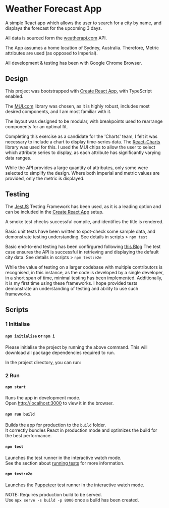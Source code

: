 # Weather Forecast App

A simple React app which allows the user to search for a city by name, and displays the forecast for the upcoming 3 days. 

All data is sourced form the [weatherapi.com](www.weatherapi.com) API.

The App assumes a home location of Sydney, Australia. Therefore, Metric attributes are used (as opposed to Imperial).

All development & testing has been with Google Chrome Browser.

## Design

This project was bootstrapped with [Create React App](https://github.com/facebook/create-react-app), with TypeScript enabled.

The [MUI.com](https://mui.com/) library was chosen, as it is highly robust, includes most desired components, and I am most familiar with it.

The layout was designed to be modular, with breakpoints used to rearrange components for an optimal fit.

Completing this exercise as a candidate for the 'Charts' team, I felt it was necessary to include a chart to display time-series data.
The [React-Charts](https://react-charts.tanstack.com/) library was used for this.
I used the MUI chips to allow the user to select which attribute series to display, as each attribute has significantly varying data ranges.

While the API provides a large quantity of attributes, only some were selected to simplify the design. Where both imperial and metric values are provided, only the metric is displayed.

## Testing

The [JestJS](https://jestjs.io/) Testing Framework has been used, as it is a leading option and can be included in the [Create React App](https://github.com/facebook/create-react-app) setup.

A smoke test checks successful compile, and identifies the title is rendered.

Basic unit tests have been written to spot-check some sample data, and demonstrate testing understanding. See details in scripts > `npm test`

Basic end-to-end testing has been confirgured following [this Blog](https://blog.logrocket.com/react-end-to-end-testing-jest-puppeteer/#whatispuppeteer)
The test case ensures the API is successful in retrieving and displaying the default city data. See details in scripts > `npm test:e2e`

While the value of testing on a larger codebase with multiple contributors is recognised, in this instance, as the code is developed by a single developer, in a short span of time, minimal testing has been implemented.
Additionally, it is my first time using these frameworks. I hope provided tests demonstrate an understanding of testing and ability to use such frameworks.


## Scripts

### 1 Initialise
#### `npm initialise` or `npm i`

Please initialise the project by running the above command.
This will download all package dependencies required to run.

In the project directory, you can run:

### 2 Run
#### `npm start`

Runs the app in development mode.\
Open [http://localhost:3000](http://localhost:3000) to view it in the browser. 

#### `npm run build`

Builds the app for production to the `build` folder.\
It correctly bundles React in production mode and optimizes the build for the best performance.


#### `npm test`

Launches the test runner in the interactive watch mode.\
See the section about [running tests](https://facebook.github.io/create-react-app/docs/running-tests) for more information.

#### `npm test:e2e`

Launches the [Puppeteer](https://jestjs.io/docs/puppeteer) test runner in the interactive watch mode.

NOTE: Requires production build to be served. \
Use `npx serve -s build -p 8000` once a build has been created.